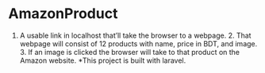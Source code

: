 # AmazonProduct
1. A usable link in localhost that’ll take the browser to a webpage. 2. That webpage will consist of 12 products with name, price in BDT, and image. 3. If an image is clicked the browser will take to that product on the Amazon website. *This project is built with laravel.
